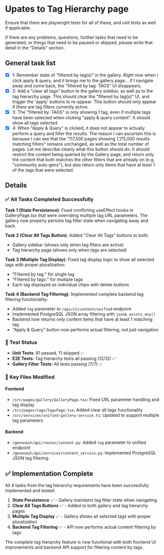 # Upates to Tag Hierarchy page
Ensure that there are playwright tests for all of these, and unit tests as well if applicable.

If there are any problems, questions, further tasks that need to be generated, or things that need to be paused or 
skipped, please write that detail in the "Details" section. 

## General task list
- [x] 1: Remember state of "filtered by tag(s)" in the gallery. Right now when I click apply & query, and it
  brings me to the gallery page... if I navigate away and come back, the "filtered by tag: TAGS" UI disappears.
- [x] 2: Add a "clear all tags" button to the gallery sidebar, as well as to the tag hierarchy page. This should
  clear the "filtered by tag(s)" UI, and trigger the 'apply' buttons to re-appear. This button should only appear if
  there are tag filters currently active.
- [x] 3: The "filtered by: TAGS" is only showing 1 tag, even if multiple tags have been selected when clicking "apply &
  query content". It should show all tags selected.
- [x] 4: When "Apply & Query" is clicked, it does not appear to actually perform a query and filter the results.
  The reason I can ascertain this is because I can see that the "117,500 pages showing 1,175,000 results matching
  filters" remains unchanged, as well as the total number of pages. Let me describe clearly what this button should do:
  It should restrict the content being queried by the Gallery page, and return only the content that both matches the
  other filters that are already on (e.g. "community auto-gens"), but also return only items that have at least 1 of the
  tags that were selected.

## Details

### ✅ All Tasks Completed Successfully

**Task 1 (State Persistence)**: Fixed conflicting useEffect hooks in GalleryPage.tsx that were overriding multiple tag URL parameters. The gallery now properly persists tag filter state when navigating away and back.

**Task 2 (Clear All Tags Button)**: Added "Clear All Tags" buttons to both:
- Gallery sidebar (shows only when tag filters are active)
- Tag hierarchy page (shows only when tags are selected)

**Task 3 (Multiple Tag Display)**: Fixed tag display logic to show all selected tags with proper pluralization:
- "Filtered by tag:" for single tag
- "Filtered by tags:" for multiple tags
- Each tag displayed as individual chips with delete buttons

**Task 4 (Backend Tag Filtering)**: Implemented complete backend tag filtering functionality:
- Added `tag` parameter to `/api/v1/content/unified` endpoint
- Implemented PostgreSQL JSON array filtering with `jsonb_exists_any()`
- Backend now returns only content items that have at least 1 matching tag
- "Apply & Query" button now performs actual filtering, not just navigation

### 🧪 Test Status
- **Unit Tests**: 81 passed, 11 skipped ✅
- **E2E Tests**: Tag hierarchy tests all passing (12/12) ✅
- **Gallery Filter Tests**: All tests passing (7/7) ✅

### 🔧 Key Files Modified
#### Frontend
- `/src/pages/gallery/GalleryPage.tsx`: Fixed URL parameter handling and tag display
- `/src/pages/tags/TagsPage.tsx`: Added clear all tags functionality
- `/src/services/unified-gallery-service.ts`: Updated to support multiple tag parameters

#### Backend
- `/genonaut/api/routes/content.py`: Added `tag` parameter to unified endpoint
- `/genonaut/api/services/content_service.py`: Implemented PostgreSQL JSON tag filtering

## ✅ Implementation Complete

All 4 tasks from the tag hierarchy requirements have been successfully implemented and tested:

1. **State Persistence** ✅ - Gallery maintains tag filter state when navigating
2. **Clear All Tags Buttons** ✅ - Added to both gallery and tag hierarchy pages
3. **Multiple Tag Display** ✅ - Gallery shows all selected tags with proper pluralization
4. **Backend Tag Filtering** ✅ - API now performs actual content filtering by tags

The complete tag hierarchy feature is now functional with both frontend UI improvements and backend API support for filtering content by tags.
